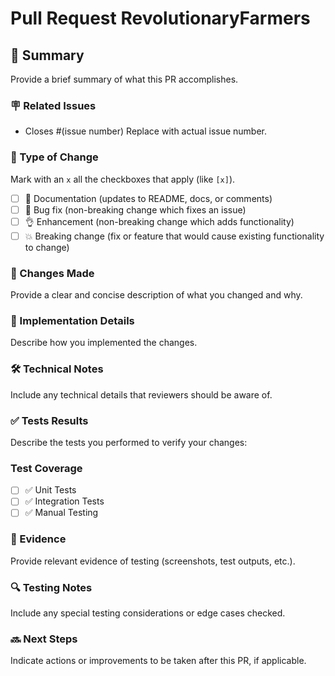 # Pull Request RevolutionaryFarmers

## 📝 Summary
Provide a brief summary of what this PR accomplishes.

### 🪧 Related Issues
- Closes #(issue number) Replace with actual issue number.

### 🏁 Type of Change
Mark with an `x` all the checkboxes that apply (like `[x]`).

- [ ] 📝 Documentation (updates to README, docs, or comments)
- [ ] 🐛 Bug fix (non-breaking change which fixes an issue)
- [ ] 👌 Enhancement (non-breaking change which adds functionality)
- [ ] 💥 Breaking change (fix or feature that would cause existing functionality to change)

### 🔄 Changes Made
Provide a clear and concise description of what you changed and why.

### 🚀 Implementation Details
Describe how you implemented the changes.

### 🛠 Technical Notes
Include any technical details that reviewers should be aware of.

### ✅ Tests Results
Describe the tests you performed to verify your changes:

### Test Coverage
- [ ] ✅ Unit Tests
- [ ] ✅ Integration Tests
- [ ] ✅ Manual Testing

### 📸 Evidence
Provide relevant evidence of testing (screenshots, test outputs, etc.).

### 🔍 Testing Notes
Include any special testing considerations or edge cases checked.

### 🔜 Next Steps
Indicate actions or improvements to be taken after this PR, if applicable.
